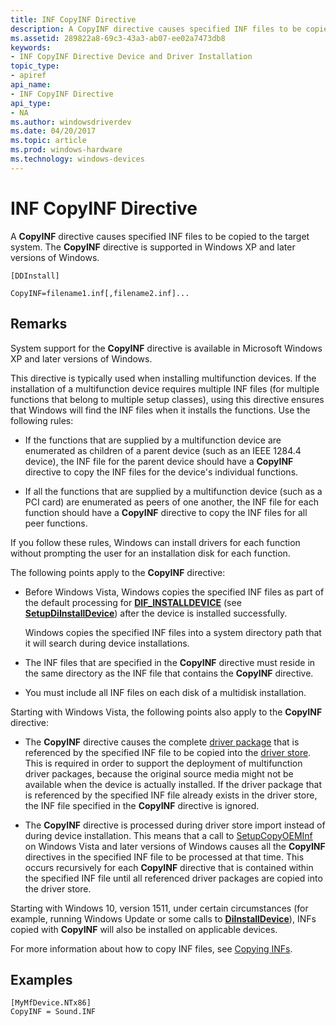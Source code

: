 ```yaml
---
title: INF CopyINF Directive
description: A CopyINF directive causes specified INF files to be copied to the target system. The CopyINF directive is supported in Windows XP and later versions of Windows.
ms.assetid: 289822a8-69c3-43a3-ab07-ee02a7473db8
keywords:
- INF CopyINF Directive Device and Driver Installation
topic_type:
- apiref
api_name:
- INF CopyINF Directive
api_type:
- NA
ms.author: windowsdriverdev
ms.date: 04/20/2017
ms.topic: article
ms.prod: windows-hardware
ms.technology: windows-devices
---
```


# INF CopyINF Directive


A **CopyINF** directive causes specified INF files to be copied to the target system. The **CopyINF** directive is supported in Windows XP and later versions of Windows.

```
[DDInstall]
  
CopyINF=filename1.inf[,filename2.inf]...
```

Remarks
-------

System support for the **CopyINF** directive is available in Microsoft Windows XP and later versions of Windows.

This directive is typically used when installing multifunction devices. If the installation of a multifunction device requires multiple INF files (for multiple functions that belong to multiple setup classes), using this directive ensures that Windows will find the INF files when it installs the functions. Use the following rules:

-   If the functions that are supplied by a multifunction device are enumerated as children of a parent device (such as an IEEE 1284.4 device), the INF file for the parent device should have a **CopyINF** directive to copy the INF files for the device's individual functions.

-   If all the functions that are supplied by a multifunction device (such as a PCI card) are enumerated as peers of one another, the INF file for each function should have a **CopyINF** directive to copy the INF files for all peer functions.

If you follow these rules, Windows can install drivers for each function without prompting the user for an installation disk for each function.

The following points apply to the **CopyINF** directive:

-   Before Windows Vista, Windows copies the specified INF files as part of the default processing for [**DIF_INSTALLDEVICE**](https://msdn.microsoft.com/library/windows/hardware/ff543692) (see [**SetupDiInstallDevice**](https://msdn.microsoft.com/library/windows/hardware/ff552039)) after the device is installed successfully.

    Windows copies the specified INF files into a system directory path that it will search during device installations.

-   The INF files that are specified in the **CopyINF** directive must reside in the same directory as the INF file that contains the **CopyINF** directive.
-   You must include all INF files on each disk of a multidisk installation.

Starting with Windows Vista, the following points also apply to the **CopyINF** directive:

-   The **CopyINF** directive causes the complete [driver package](driver-packages.md) that is referenced by the specified INF file to be copied into the [driver store](driver-store.md). This is required in order to support the deployment of multifunction driver packages, because the original source media might not be available when the device is actually installed. If the driver package that is referenced by the specified INF file already exists in the driver store, the INF file specified in the **CopyINF** directive is ignored.

-   The **CopyINF** directive is processed during driver store import instead of during device installation. This means that a call to [SetupCopyOEMInf](http://go.microsoft.com/fwlink/p/?linkid=194252) on Windows Vista and later versions of Windows causes all the **CopyINF** directives in the specified INF file to be processed at that time. This occurs recursively for each **CopyINF** directive that is contained within the specified INF file until all referenced driver packages are copied into the driver store.

Starting with Windows 10, version 1511, under certain circumstances (for example, running Windows Update or some calls to [**DiInstallDevice**](https://msdn.microsoft.com/library/windows/hardware/ff544710)), INFs copied with **CopyINF** will also be installed on applicable devices.

For more information about how to copy INF files, see [Copying INFs](copying-inf-files.md).

Examples
--------

```
[MyMfDevice.NTx86]
CopyINF = Sound.INF
```

 

 





